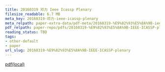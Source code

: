 ```yaml
---
title: 20160319 邓力 Ieee Icassp Plenary
filesize_readable: 6.7 MB
meta_key: 20160319-邓力-ieee-icassp-plenary
meta_relpath: paper-extra-data/pdf-meta/20160319-%E9%82%93%E5%8A%9B-ieee-icassp-plenary.yaml
pdf_relpath: paper-repo/pdfs/20160319-%E9%82%93%E5%8A%9B-IEEE-ICASSP-plenary.pdf
reading_status: TBD
tags:
- other-default
- paper
url_slug: 20160319-%E9%82%93%E5%8A%9B-IEEE-ICASSP-plenary
---
```


[pdf(local)](../../paper-repo/pdfs/20160319-%E9%82%93%E5%8A%9B-IEEE-ICASSP-plenary.pdf)
